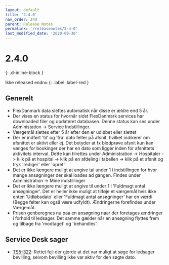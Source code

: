 ```yaml
---
layout: default
title: '2.4.0'
nav_order: 240
parent: Release Notes
permalink: '/releasenotes/2-4-0'
last_modified_date: '2020-09-30'
---
```


# 2.4.0
{: .d-inline-block }

Ikke released endnu
{: .label .label-red }

## Generelt

- FlexDanmark data slettes automatisk når disse er ældre end 5 år.
- Der vises en status for hvornår sidst FlexDanmark services har downloaded filer og opdateret databasen. Denne status kan ses under Administation -> Service Indstillinger.
- Værgemål slettes efter 5 år efter den er udløbet eller slettet
- Der er indført 'til' og 'fra' dato felter på afsnit, hvilket indikerer om afsnittet er aktivt eller ej. Det betyder at fx blodprøve afsnit kun kan vælges for bookinger der har en dato som ligger inden for afsnittets aktivitets interval. Dette kan tilrettes under Administration -> Hospitaler -> klik på et hospital -> klik på en afdeling i tabellen -> klik på et afsnit og tryk 'rediger' eller 'opret'
- Det er ikke længere muligt at angive tal under 1 i indstillingen for hvor mange ansøgninger der skal loades ad gangen. Findes under Administration -> Mine indstillinger
- Det er ikke længere muligt at angive til under 1 i 'Fuldmagt antal ansøgninger'. Det er heller ikke muligt at tilføje et værgemål hvis ikke enten 'Udløbsdato' eller 'Fuldmagt antal ansøgninger' har en værdi (Begge felter kan også være udfyldt). Ændringerne forefindes under Værgemål.
- Prisen genberegnes nu paa en ansøgning naar der foretages ændringer i forhold til ledsager. Det samme gælder når en ansøgning flyttes frem og tilbage fra 'modtaget' og 'behandles'. 

## Service Desk sager
- [TS5-322](https://sd.trifork.com/browse/TS5-322): Rettet fejl der gjorde at det var muligt at søge for ledsager bevilling, selvom bevilling ikke var aktiv for den søgte dato.
